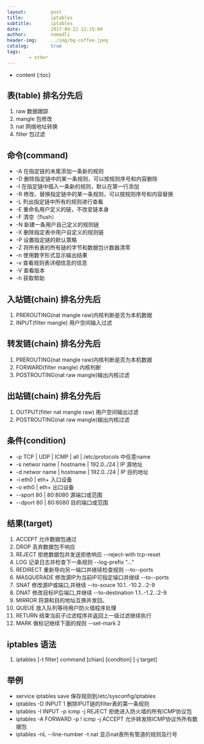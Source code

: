 ```yaml
---
layout:         post
title:          iptables
subtitle:       iptables
date:           2017-09-22 12:15:00
author:         nomadli
header-img:     ../img/bg-coffee.jpeg
catalog:        true
tags:
        - other
---
```


* content
{:toc} 

## 表(table) 排名分先后
1.  raw 数据跟踪 
2.  mangle 包修改
3.  nat  网络地址转换
4.  filter 包过滤  

## 命令(command)
- -A 在指定链的末尾添加一条新的规则
- -D 删除指定链中的某一条规则，可以按规则序号和内容删除
- -I 在指定链中插入一条新的规则，默认在第一行添加
- -R 修改、替换指定链中的某一条规则，可以按规则序号和内容替换
- -L 列出指定链中所有的规则进行查看
- -E 重命名用户定义的链，不改变链本身
- -F 清空（flush）
- -N 新建一条用户自己定义的规则链
- -X 删除指定表中用户自定义的规则链
- -P 设置指定链的默认策略
- -Z 将所有表的所有链的字节和数据包计数器清零
- -n 使用数字形式显示输出结果
- -v 查看规则表详细信息的信息
- -V 查看版本
- -h 获取帮助

## 入站链(chain) 排名分先后
01. PREROUTING(nat mangle raw)内核判断是否为本机数据
02. INPUT(filter mangle) 用户空间输入过滤

## 转发链(chain) 排名分先后
01. PREROUTING(nat mangle raw)内核判断是否为本机数据
02. FORWARD(filter mangle) 内核判断
03. POSTROUTING(nat raw mangle)输出内核过滤

## 出站链(chain) 排名分先后
01. OUTPUT(filter nat mangle raw) 用户空间输出过滤
02. POSTROUTING(nat raw mangle)输出内核过滤

## 条件(condition)
- -p TCP | UDP | ICMP | all | /etc/protocols 中任意name 
- -s networ name | hostname | 192.0../24 | IP 源地址
- -d networ name | hostname | 192.0../24 | IP 目的地址
- -i eth0 | eth+ 入口设备
- -o eth0 | eth+ 出口设备
- --sport 80 | 80:8080 源端口或范围
- --dport 80 | 80:8080 目的端口或范围

## 结果(target)
01. ACCEPT 允许数据包通过
02. DROP 丢弃数据包不响应
03. REJECT 拒绝数据包并发送拒绝响应 --reject-with tcp-reset
04. LOG 记录日志并检查下一条规则 --log-prefix "..."
05. REDIRECT 重新导向另一端口并继续检查规则 --to--ports
06. MASQUERADE 修改源IP为当前IP可指定端口并继续 --to--ports
07. SNAT 修改源IP或端口,并继续 --to-souce 10.1..-10.2..:2-9
08. DNAT 修改目标IP后端口,并继续 --to-destination 1.1..-1.2..:2-9
09. MIRROR 将源和目的地址互换并发回。
10. QUEUE 放入队列等待用户防火墙程序处理
11. RETURN 结束当前子过滤程序并返回上一级过滤继续执行
12. MARK 做标记继续下面的规则 --set-mark 2 

## iptables 语法
01. iptables [-t filter] command [chian] [condtion] [-j target]

## 举例
- service iptables save 保存规则到/etc/sysconfig/iptables
- iptables -D INPUT 1 删除IPUT链的filter表的第一条规则
- iptables -I INPUT -p icmp -j REJECT 拒绝进入防火墙的所有ICMP协议包
- iptables -A FORWARD -p ! icmp -j ACCEPT 允许转发除ICMP协议外所有数据包
- iptables -nL --line-number -t nat 显示nat表所有管道的规则及行号